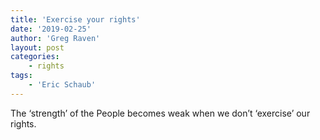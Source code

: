```yaml
---
title: 'Exercise your rights'
date: '2019-02-25'
author: 'Greg Raven'
layout: post
categories:
    - rights
tags:
    - 'Eric Schaub'
---
```


The ‘strength’ of the People becomes weak when we don’t ‘exercise’ our rights.